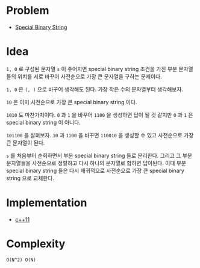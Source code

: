 # Problem

* [Special Binary String](https://leetcode.com/problems/special-binary-string/)

# Idea

`1, 0` 로 구성된 문자열 `s` 이 주어지면 special binary string 조건을 가진
부분 문자열들의 위치를 서로 바꾸어 사전순으로 가장 큰 문자열을 구하는
문제이다.

`1, 0` 은 `(, )` 으로 바꾸어 생각해도 된다. 가장 작은 수의 문자열부터
생각해보자.

`10` 은 이미 사전순으로 가장 큰 special binary string 이다.

`1010` 도 마찬가지이다. `0` 과 `1` 을 바꾸어 `1100` 을 생성하면 답이
될 것 같지만 `0` 과 `1` 은 special binary string 이 아니다.

`101100` 을 살펴보자. `10` 과 `1100` 을 바꾸면 `110010` 을 생성할 수 있고
사전순으로 가장 큰 문자열이 된다.

`s` 를 처음부터 순회하면서 부분 special binary string 들로
분리한다. 그리고 그 부분문자열들을 사전순으로 정렬하고 다시 하나의
문자열로 합하면 답이된다.  이때 부분 special binary string 들은 다시
재귀적으로 사전순으로 가장 큰 special binary string 으로 교체한다.

# Implementation

* [c++11](a.cpp)

# Complexity

```
O(N^2) O(N)
```
